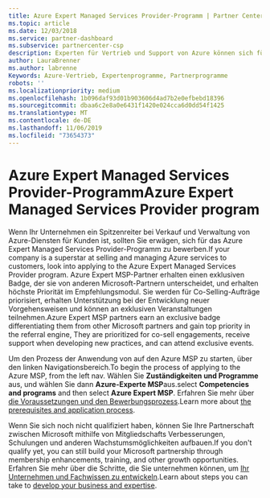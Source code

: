 ```yaml
---
title: Azure Expert Managed Services Provider-Programm | Partner Center
ms.topic: article
ms.date: 12/03/2018
ms.service: partner-dashboard
ms.subservice: partnercenter-csp
description: Experten für Vertrieb und Support von Azure können sich für die Teilnahme am Azure Expert MSP-Programm bewerben
author: LauraBrenner
ms.author: labrenne
Keywords: Azure-Vertrieb, Expertenprogramme, Partnerprogramme
robots: ''
ms.localizationpriority: medium
ms.openlocfilehash: 1b096daf93d01b903606d4ad7b2e0efbebd18396
ms.sourcegitcommit: dbaa6c2e8a0e6431f1420e024cca6d0dd54f1425
ms.translationtype: MT
ms.contentlocale: de-DE
ms.lasthandoff: 11/06/2019
ms.locfileid: "73654373"
---
```

# <a name="azure-expert-managed-services-provider-program"></a><span data-ttu-id="e13fb-104">Azure Expert Managed Services Provider-Programm</span><span class="sxs-lookup"><span data-stu-id="e13fb-104">Azure Expert Managed Services Provider program</span></span>


<span data-ttu-id="e13fb-105">Wenn Ihr Unternehmen ein Spitzenreiter bei Verkauf und Verwaltung von Azure-Diensten für Kunden ist, sollten Sie erwägen, sich für das Azure Expert Managed Services Provider-Programm zu bewerben.</span><span class="sxs-lookup"><span data-stu-id="e13fb-105">If your company is a superstar at selling and managing Azure services to customers, look into applying to the Azure Expert Managed Services Provider program.</span></span> <span data-ttu-id="e13fb-106">Azure Expert MSP-Partner erhalten einen exklusiven Badge, der sie von anderen Microsoft-Partnern unterscheidet, und erhalten höchste Priorität im Empfehlungsmodul. Sie werden für Co-Selling-Aufträge priorisiert, erhalten Unterstützung bei der Entwicklung neuer Vorgehensweisen und können an exklusiven Veranstaltungen teilnehmen.</span><span class="sxs-lookup"><span data-stu-id="e13fb-106">Azure Expert MSP partners earn an exclusive badge differentiating them from other Microsoft partners and gain top priority in the referral engine, They are prioritized for co-sell engagements, receive support when developing new practices, and can attend exclusive events.</span></span>

<span data-ttu-id="e13fb-107">Um den Prozess der Anwendung von auf den Azure MSP zu starten, über den linken Navigationsbereich.</span><span class="sxs-lookup"><span data-stu-id="e13fb-107">To begin the process of applying to the Azure MSP, from the left nav.</span></span> <span data-ttu-id="e13fb-108">Wählen Sie **Zuständigkeiten und Programme** aus, und wählen Sie dann **Azure-Experte MSP**aus.</span><span class="sxs-lookup"><span data-stu-id="e13fb-108">select **Competencies and programs** and then select **Azure Expert MSP**.</span></span> <span data-ttu-id="e13fb-109">Erfahren Sie mehr über [die Voraussetzungen und den Bewerbungsprozess](https://partner.microsoft.com/membership/azure-expert-msp).</span><span class="sxs-lookup"><span data-stu-id="e13fb-109">Learn more about [the prerequisites and application process](https://partner.microsoft.com/membership/azure-expert-msp).</span></span> 

<span data-ttu-id="e13fb-110">Wenn Sie sich noch nicht qualifiziert haben, können Sie Ihre Partnerschaft zwischen Microsoft mithilfe von Mitgliedschafts Verbesserungen, Schulungen und anderen Wachstumsmöglichkeiten aufbauen.</span><span class="sxs-lookup"><span data-stu-id="e13fb-110">If you don't qualify yet, you can still build your Microsoft partnership through membership enhancements, training, and other growth opportunities.</span></span>
<span data-ttu-id="e13fb-111">Erfahren Sie mehr über die Schritte, die Sie unternehmen können, um [ Ihr Unternehmen und Fachwissen zu entwickeln](https://partner.microsoft.com/membership/azure-expert-msp).</span><span class="sxs-lookup"><span data-stu-id="e13fb-111">Learn about steps you can take to [develop your business and expertise](https://partner.microsoft.com/membership/azure-expert-msp).</span></span>

